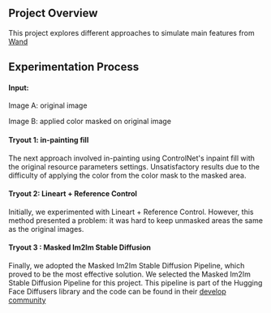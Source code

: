 ## Project Overview
This project explores different approaches to simulate main features from [Wand](https://www.instagram.com/wand.official/reel/DEdjsc4SPFF)



## Experimentation Process

#### Input:
Image A: original image

Image B: applied color masked on original image

#### Tryout 1: in-painting fill
The next approach involved in-painting using ControlNet's inpaint fill with the original resource parameters settings. Unsatisfactory results due to the difficulty of applying the color from the color mask to the masked area.

#### Tryout 2: Lineart + Reference Control
Initially, we experimented with Lineart + Reference Control. However, this method presented a problem: it was hard to keep unmasked areas the same as the original images.


#### Tryout 3 : Masked Im2Im Stable Diffusion
Finally, we adopted the Masked Im2Im Stable Diffusion Pipeline, which proved to be the most effective solution. We selected the Masked Im2Im Stable Diffusion Pipeline for this project. This pipeline is part of the Hugging Face Diffusers library and the code can be found in their [develop community](https://github.com/huggingface/diffusers/tree/main/examples/community#masked-im2im-stable-diffusion-pipeline)
